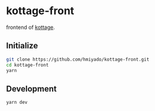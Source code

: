 # kottage-front

frontend of [kottage](https://github.com/hmiyado/kottage).

## Initialize

```bash
git clone https://github.com/hmiyado/kottage-front.git
cd kottage-front
yarn
```

## Development

```bash
yarn dev
```
